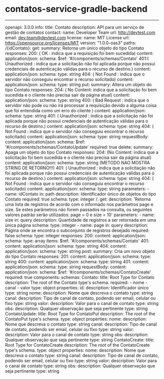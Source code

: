 # contatos-service-gradle-backend

---
openapi: 3.0.0
info:
  title: Contato
  description: API para um serviço de gestão de contatos
  contact:
    name: Developer Team
    url: http://devtest.com
    email: dev.team@devtest.com
  license:
    name: MIT License
    url: https://opensource.org/licenses/MIT
  version: "1.0.0-oas3"
paths:
  /{idContato}:
    get:
      summary: Retorna um único objeto do tipo Contato
      responses:
        200: ( OK : indica que a requisição foi bem sucedida)
          content:
            application/json:
              schema:
                $ref: '#/components/schemas/Contato'
        401:( Unauthorized : indica que a solicitação não foi aplicada porque não possui credenciais de autenticação válidas para o recurso de destino.)
          content: 
            application/json:
              schema:
                type: string
        404: ( Not Found : indica que o servidor não conseguiu encontrar o recurso solicitado)
          content:
            application/json:
              schema:
                type: string
    put:
      summary: Altera um objeto do tipo Contato
      responses:
        204: ( No Content: indica que a solicitação foi bem sucedida e o cliente não precisa sair da página atual)
          content:
            application/json:
              schema:
                type: string 
        400: ( Bad Request : indica que o servidor não pode ou não irá processar a requisição devido a alguma coisa que foi entendida como um erro do cliente )
          content:
            application/json:
              schema:
                type: string
        401: ( Unauthorized : indica que a solicitação não foi aplicada porque não possui credenciais de autenticação válidas para o recurso de destino.)
          content:
            application/json:
              schema:
                type: string
        404: ( Not Found : indica que o servidor não conseguiu encontrar o recurso solicitado)
          content:
            application/json:
              schema:
                type: string
      requestBody:
        content:
          application/json:
            schema:
              $ref: '#/components/schemas/ContatoUpdate'
        required: true
    delete:
      summary: Apaga um objeto do tipo Contato
      responses:
        204: (No Content: indica que a solicitação foi bem sucedida e o cliente não precisa sair da página atual)
          content:
            application/json:
              schema:
                type: string (METODO NAO MOSTRA STRING DE RETORNO!!!)
        401: ( Unauthorized : indica que a solicitação não foi aplicada porque não possui credenciais de autenticação válidas para o recurso de destino.)
          content:
            application/json:
              schema:
                type: string
        404: ( Not Found : indica que o servidor não conseguiu encontrar o recurso solicitado)
          content:
            application/json:
              schema:
                type: string
    parameters:
    - name: idContato
      in: path
      description: Identificador único de objetos do tipo Contato
      required: true
      schema:
        type: integer
  /:
    get:
      description: 'Retorna uma lista de registros de acordo com o informado nos parâmetros
        page e size. Se estes parâmetros não forem passados na consulta, os seguintes
        valores padrão serão utilizados: page = 0 e size = 10'
      parameters:
      - name: size
        in: query
        description: Quantidade de registros a ser retornada em uma única página
        schema:
          type: integer
      - name: page
        in: query
        description: Página onde se encontra o subconjunto de registros desejado
        required: false
        schema:
          type: integer
      responses:
        200:
          content:
            application/json:
              schema:
                type: array
                items:
                  $ref: '#/components/schemas/Contato'
        401:
          content:
            application/json:
              schema:
                type: string
        404:
          content:
            application/json:
              schema:
                type: string
    post:
      summary: Cria um novo objeto do tipo Contato
      responses:
        201:
          content:
            application/json:
              schema:
                type: string
        400:
          content:
            application/json:
              schema:
                type: string
        401:
          content:
            application/json:
              schema:
                type: string
      requestBody:
        content:
          application/json:
            schema:
              $ref: '#/components/schemas/ContatoCreate'
        required: true
components:
  schemas:
    Contato:
      title: Root Type for Contato
      description: The root of the Contato type's schema.
      required:
      - nome
      - canal
      - valor
      type: object
      properties:
        id:
          description: Identificador único
          type: string
        nome:
          description: Nome que descreva o contato
          type: string
        canal:
          description: Tipo de canal de contato, podendo ser email, celular ou fixo
          type: string
        valor:
          description: Valor para o canal de contato
          type: string
        obs:
          description: Qualquer observação que seja pertinente
          type: string
    ContatoUpdate:
      title: Root Type for ContatoPut
      description: The root of the ContatoPut type's schema.
      type: object
      properties:
        nome:
          description: Nome que descreva o contato
          type: string
        canal:
          description: Tipo de canal de contato, podendo ser email, celular ou fixo
          type: string
        valor:
          description: Valor para o canal de contato
          type: string
        obs:
          description: Qualquer observação que seja pertinente
          type: string
    ContatoCreate:
      title: Root Type for ContatoCreate
      description: The root of the ContatoCreate type's schema.
      type: object
      properties:
        nome:
          description: Nome que descreva o contato
          type: string
        canal:
          description: Tipo de canal de contato, podendo ser email, celular ou fixo
          type: string
        valor:
          description: Valor para o canal de contato
          type: string
        obs:
          description: Qualquer observação que seja pertinente
          type: string